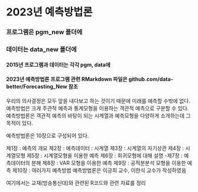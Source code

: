 # 2023년 예측방법론

### 프로그램은 pgm_new 폴더에
### 데이터는 data_new 폴더에

#### 2015년 프로그램과 데이터는 각각 pgm, data에
#### 2023년 예측방법론 프로그램 관련 RMarkdown 파일은 github.com/data-better/Forecasting_New 참조

우리의 의사결정은 모두 앞을 내다보고 하는 것이기 때문에 미래를 예측할 수밖에 없다.
예측방법은 크게 주관적 예측과 통계모형을 이용하는 객관적 예측으로 구분할 수 있다.
예측방법론은 객관적 예측의 바탕이 되는 시계열과 예측모형을 다양하게 소개하는데 그 목적이 있다.

예측방법론은 10장으로 구성되어 있다.

제1장 : 예측의 개요
제2장 : 예측데이터 : 시계열
제3장 : 시계열의 자기상관
제4장 : 시계열모형
제5장 : 시계열모형을 이용한 예측
제6장 : 회귀모형에 대해 설명 -제7장 : 예측데이터의 분해
제8장 : VAR 모형을 이용한 예측
제9장 : 공적분분석 모형을 이용한 예측
제10장 : 여러가지 예측방법
예측방법론은 이긍희 교수, 이한식 교수가 작성하였음

여기에서는 교재(방송통신대)와 관련된 R코드와 관련 자료를 정리
